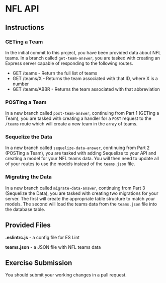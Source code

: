 # NFL API

## Instructions

### GETing a Team
In the initial commit to this project, you have been provided data about NFL teams. In a branch called `get-team-answer`, you are tasked with creating an Express server capable of responding to the following routes.

* GET /teams - Return the full list of teams
* GET /teams/X - Returns the team associated with that ID, where X is a number
* GET /teams/ABBR - Returns the team associated with that abbreviation

### POSTing a Team
In a new branch called `post-team-answer`, continuing from Part 1 (GETing a Team), you are tasked with creating a handler for a `POST` request to the `/teams` route which will create a new team in the array of teams.

### Sequelize the Data
In a new branch called `sequelize-data-answer`, continuing from Part 2 (POSTing a Team), you are tasked with adding Sequelize to your API and creating a model for your NFL teams data. You will then need to update all of your routes to use the models instead of the `teams.json` file.

### Migrating the Data
In a new branch called `migrate-data-answer`, continuing from Part 3 (Sequelize the Data), you are tasked with creating two migrations for your server. The first will create the appropriate table structure to match your models. The second will load the teams data from the `teams.json` file into the database table.

## Provided Files

**.eslintrc.js** - a config file for ES Lint

**teams.json** - a JSON file with NFL teams data

## Exercise Submission

You should submit your working changes in a pull request.
